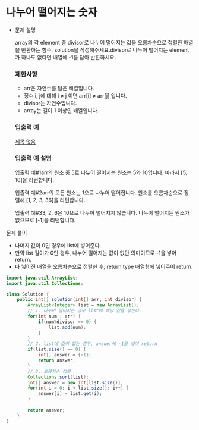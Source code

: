 # 나누어 떨어지는 숫자



- 문제 설명

  array의 각 element 중 divisor로 나누어 떨어지는 값을 오름차순으로 정렬한 배열을 반환하는 함수, solution을 작성해주세요.divisor로 나누어 떨어지는 element가 하나도 없다면 배열에 -1을 담아 반환하세요.

  ### 제한사항

  - arr은 자연수를 담은 배열입니다.
  - 정수 i, j에 대해 i ≠ j 이면 arr[i] ≠ arr[j] 입니다.
  - divisor는 자연수입니다.
  - array는 길이 1 이상인 배열입니다.

  ### 입출력 예

  [제목 없음](https://www.notion.so/b31c660a3b2841d3b97d6ed0bc63871e)

  ### 입출력 예 설명

  입출력 예#1arr의 원소 중 5로 나누어 떨어지는 원소는 5와 10입니다. 따라서 [5, 10]을 리턴합니다.

  입출력 예#2arr의 모든 원소는 1으로 나누어 떨어집니다. 원소를 오름차순으로 정렬해 [1, 2, 3, 36]을 리턴합니다.

  입출력 예#33, 2, 6은 10으로 나누어 떨어지지 않습니다. 나누어 떨어지는 원소가 없으므로 [-1]을 리턴합니다.

문제 풀이

- 나머지 값이 0인 경우에 list에 넣어준다.
- 만약 list 길이가 0인 경우, 나누어 떨어지는 값이 없단 의미이므로 -1을 넣어 return.
- 다 넣어진 배열을 오름차순으로 정렬한 후, return type 배열형에 넣어주어 return.

```java
import java.util.ArrayList;
import java.util.Collections;

class Solution {
    public int[] solution(int[] arr, int divisor) {
        ArrayList<Integer> list = new ArrayList(); 
        // 1. 나누어 떨어지는 경우 list에 해당 값을 넣는다.
        for(int num : arr) {
            if(num%divisor == 0) {
                list.add(num);
            }
        }
        // 2. list에 값이 없는 경우, answer에 -1을 넣어 return
        if(list.size() == 0) {
            int[] answer = {-1};
            return answer;
        }
        // 3. 오름차순 정렬
        Collections.sort(list);
        int[] answer = new int[list.size()];
        for(int i = 0; i < list.size(); i++) {
            answer[i] = list.get(i);
        }
        
        return answer;
    }
}
```